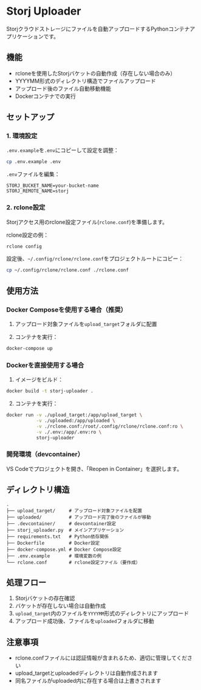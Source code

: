 # Storj Uploader

Storjクラウドストレージにファイルを自動アップロードするPythonコンテナアプリケーションです。

## 機能

- rcloneを使用したStorjバケットの自動作成（存在しない場合のみ）
- YYYYMM形式のディレクトリ構造でファイルアップロード
- アップロード後のファイル自動移動機能
- Dockerコンテナでの実行

## セットアップ

### 1. 環境設定

`.env.example`を`.env`にコピーして設定を調整：

```bash
cp .env.example .env
```

`.env`ファイルを編集：

```
STORJ_BUCKET_NAME=your-bucket-name
STORJ_REMOTE_NAME=storj
```

### 2. rclone設定

Storjアクセス用のrclone設定ファイル(`rclone.conf`)を準備します。

rclone設定の例：

```bash
rclone config
```

設定後、`~/.config/rclone/rclone.conf`をプロジェクトルートにコピー：

```bash
cp ~/.config/rclone/rclone.conf ./rclone.conf
```

## 使用方法

### Docker Composeを使用する場合（推奨）

1. アップロード対象ファイルを`upload_target`フォルダに配置

2. コンテナを実行：

```bash
docker-compose up
```

### Dockerを直接使用する場合

1. イメージをビルド：

```bash
docker build -t storj-uploader .
```

2. コンテナを実行：

```bash
docker run -v ./upload_target:/app/upload_target \
           -v ./uploaded:/app/uploaded \
           -v ./rclone.conf:/root/.config/rclone/rclone.conf:ro \
           -v ./.env:/app/.env:ro \
           storj-uploader
```

### 開発環境（devcontainer）

VS Codeでプロジェクトを開き、「Reopen in Container」を選択します。

## ディレクトリ構造

```
.
├── upload_target/     # アップロード対象ファイルを配置
├── uploaded/          # アップロード完了後のファイルが移動
├── .devcontainer/     # devcontainer設定
├── storj_uploader.py  # メインアプリケーション
├── requirements.txt   # Python依存関係
├── Dockerfile         # Docker設定
├── docker-compose.yml # Docker Compose設定
├── .env.example       # 環境変数の例
└── rclone.conf        # rclone設定ファイル（要作成）
```

## 処理フロー

1. Storjバケットの存在確認
2. バケットが存在しない場合は自動作成
3. `upload_target`内のファイルを`YYYYMM`形式のディレクトリにアップロード
4. アップロード成功後、ファイルを`uploaded`フォルダに移動

## 注意事項

- rclone.confファイルには認証情報が含まれるため、適切に管理してください
- upload_targetとuploadedディレクトリは自動作成されます
- 同名ファイルがuploaded内に存在する場合は上書きされます